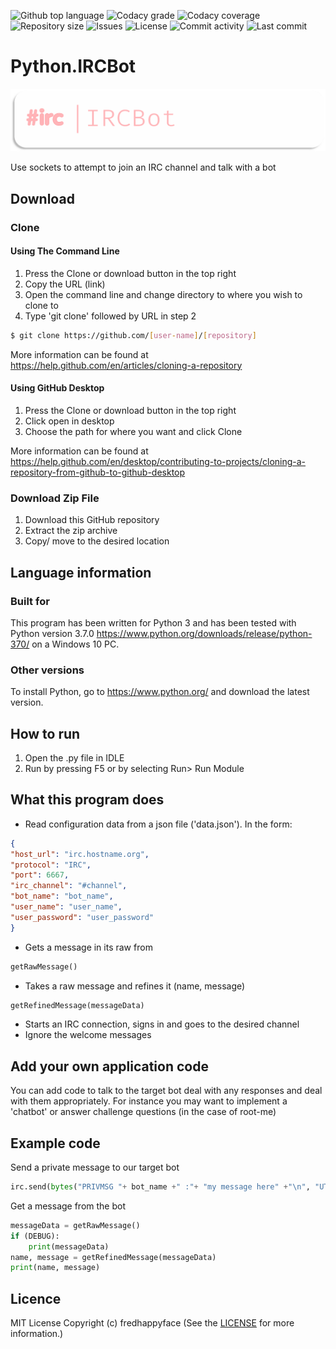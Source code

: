 
<p float="left">
<img src="https://img.shields.io/github/languages/top/fredhappyface/Python.IRCBot.svg?style=flat-square" alt="Github top language">
<img src="https://img.shields.io/codacy/grade/40723caf8eff4be8bad8dd6f1213f82a.svg?style=flat-square" alt="Codacy grade">
<img src="https://img.shields.io/codacy/coverage/40723caf8eff4be8bad8dd6f1213f82a.svg?style=flat-square" alt="Codacy coverage">
<img src="https://img.shields.io/github/repo-size/fredhappyface/Python.IRCBot.svg?style=flat-square" alt="Repository size">
<img src="https://img.shields.io/github/issues/fredhappyface/Python.IRCBot.svg?style=flat-square" alt="Issues">
<img src="https://img.shields.io/github/license/fredhappyface/Python.IRCBot.svg?style=flat-square" alt="License">
<img src="https://img.shields.io/github/commit-activity/m/fredhappyface/Python.IRCBot.svg?style=flat-square" alt="Commit activity">
<img src="https://img.shields.io/github/last-commit/fredhappyface/Python.IRCBot.svg?style=flat-square" alt="Last commit">
</p>


# Python.IRCBot

<img src="readme-assets/icons/name.png" alt="Project Icon" width="750">

Use sockets to attempt to join an IRC channel and talk with a bot


## Download
### Clone
#### Using The Command Line
1. Press the Clone or download button in the top right
2. Copy the URL (link)
3. Open the command line and change directory to where you wish to clone to
4. Type 'git clone' followed by URL in step 2
```bash
$ git clone https://github.com/[user-name]/[repository]
```

More information can be found at
<https://help.github.com/en/articles/cloning-a-repository>

#### Using GitHub Desktop
1. Press the Clone or download button in the top right
2. Click open in desktop
3. Choose the path for where you want and click Clone

More information can be found at
<https://help.github.com/en/desktop/contributing-to-projects/cloning-a-repository-from-github-to-github-desktop>

### Download Zip File

1. Download this GitHub repository
2. Extract the zip archive
3. Copy/ move to the desired location


## Language information
### Built for
This program has been written for Python 3 and has been tested with
Python version 3.7.0 <https://www.python.org/downloads/release/python-370/>
on a Windows 10 PC.
### Other versions
To install Python, go to <https://www.python.org/> and download the latest
version.
## How to run
1. Open the .py file in IDLE
2. Run by pressing F5 or by selecting Run> Run Module



## What this program does
- Read configuration data from a json file ('data.json'). In the form:
```json
{
"host_url": "irc.hostname.org",
"protocol": "IRC",
"port": 6667,
"irc_channel": "#channel",
"bot_name": "bot_name",
"user_name": "user_name",
"user_password": "user_password"
}
```
- Gets a message in its raw from
```python
getRawMessage()
```
- Takes a raw message and refines it (name, message)
```python
getRefinedMessage(messageData)
```
- Starts an IRC connection, signs in and goes to the desired channel
- Ignore the welcome messages


## Add your own application code
You can add code to talk to the target bot
deal with any responses and deal with them appropriately. For instance you may
want to implement a 'chatbot' or answer challenge questions (in the case of
root-me)

## Example code

Send a private message to our target bot
```python
irc.send(bytes("PRIVMSG "+ bot_name +" :"+ "my message here" +"\n", "UTF-8"))
```


Get a message from the bot
```python
messageData = getRawMessage()
if (DEBUG):
    print(messageData)
name, message = getRefinedMessage(messageData)
print(name, message)
```


## Licence
MIT License
Copyright (c) fredhappyface
(See the [LICENSE](/LICENSE.md) for more information.)
